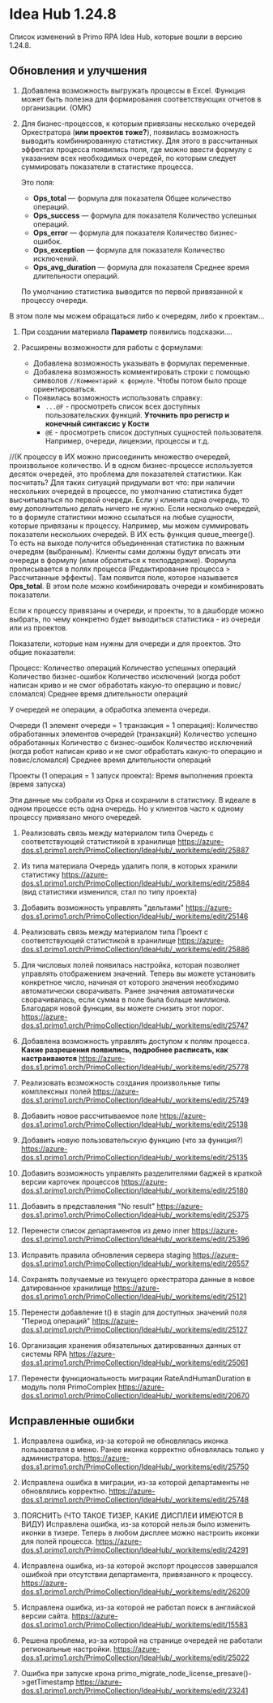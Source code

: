# Idea Hub 1.24.8

Список изменений в Primo RPA Idea Hub, которые вошли в версию 1.24.8. 

## Обновления и улучшения

1. Добавлена возможность выгружать процессы в Excel. Функция может быть полезна для формирования соответствующих отчетов в организации. (ОМК)

1. Для бизнес-процессов, к которым привязаны несколько очередей Оркестратора (**или проектов тоже?**), появилась возможность выводить комбинированную статистику. Для этого в рассчитанных эффектах процесса появились поля, где можно ввести формулу с указанием всех необходимых очередей, по которым следует суммировать показатели в статистике процесса.

   Это поля:
   * **Ops_total** — формула для показателя Общее количество операций.  
   * **Ops_success** — формула для показателя Количество успешных операций.
   * **Ops_error** — формула для показателя Количество бизнес-ошибок.
   * **Ops_exception** — формула для показателя Количество исключений.
   * **Ops_avg_duration** — формула для показателя Среднее время длительности операций.

   По умолчанию статистика выводится по первой привязанной к процессу очереди.

В этом поле мы можем обращаться либо к очередям, либо к проектам...

1. При создании материала **Параметр** появились подсказки....

1. Расширены возможности для работы с формулами:
   * Добавлена возможность указывать в формулах переменные.
   * Добавлена возможность комментировать строки с помощью символов `//Комментарий к формуле`. Чтобы потом было проще ориентироваться.
   * Появилась возможность использовать справку:
     * `...@F` - просмотреть список всех доступных пользовательских функций. **Уточнить про регистр и конечный синтаксис у Кости**
     * `@E` - просмотреть список доступных сущностей пользователя. Например, очереди, лицензии, процессы и т.д.


//(К процессу в ИХ можно присоединить множество очередей, произвольное количество. И в одном бизнес-процессе используется десяток очередей, это проблема для показателей статистики. Как посчитать? Для таких ситуаций придумали вот что: при наличии нескольких очередей в процессе, по умолчанию статистика будет высчитываться по первой очереди. Если у клиента одна очередь, то ему дополнительно делать ничего не нужно. Если несколько очередей, то в формуле статистики можно ссылаться на любые сущности, которые привязаны к процессу. Например, мы можем суммировать показатели нескольких очередей. В ИХ есть функция queue_meerge(). То есть на выходе получится объединенная статистика по важным очередям (выбранным). Клиенты сами должны будут вписать эти очереди в формулу (илии обратиться к техподдержке). 
Формула прописывается в полях процесса (Редактирование процесса > Рассчитанные эффекты). Там появится поле, которое называется **Ops_total**. В этом поле можно комбинировать очереди и комбинировать показатели. 


Если к процессу привязаны и очереди, и проекты, то в дашборде можно выбрать, по чему конкретно будет выводиться статистика - из очереди или из проектов. 



Показатели, которые нам нужны для очереди и для проектов. Это общие показатели:

Процесс:
Количество операций
Количество успешных операций
Количество бизнес-ошибок
Количество исключений (когда робот написан криво и не смог обработать какую-то операцию и повис/сломался)
Среднее время длительности операций

У очередей не операции, а обработка элемента очереди.

Очереди (1 элемент очереди = 1 транзакция = 1 операция):
Количество обработанных элементов очередей (транзакций)
Количество успешно обработанных
Количество с бизнес-ошибок
Количество исключений (когда робот написан криво и не смог обработать какую-то операцию и повис/сломался)
Среднее время длительности операций

Проекты (1 операция = 1 запуск проекта):
Время выполнения проекта (время запуска)

Эти данные мы собрали из Орка и сохранили в статистику. В идеале в одном процессе есть одна очередь. Но у клиентов часто к одному процессу привязано много очередей. 




1. Реализовать связь между материалом типа Очередь с соответствующей статистикой в хранилище  https://azure-dos.s1.primo1.orch/PrimoCollection/IdeaHub/_workitems/edit/25887

1. Из типа материала Очередь удалить поля, в которых хранили статистику https://azure-dos.s1.primo1.orch/PrimoCollection/IdeaHub/_workitems/edit/25884 (вид статистики изменился, стал по типу проекта)

1. Добавить возможность управлять "дельтами" https://azure-dos.s1.primo1.orch/PrimoCollection/IdeaHub/_workitems/edit/25146

1. Реализовать связь между материалом типа Проект с соответствующей статистикой в хранилище  https://azure-dos.s1.primo1.orch/PrimoCollection/IdeaHub/_workitems/edit/25886

1. Для числовых полей появилась настройка, которая позволяет управлять отображением значений. Теперь вы можете установить конкретное число, начиная от которого значения необходимо автоматически сворачивать. Ранее значения автоматически сворачивалась, если сумма в поле была больше миллиона. Благодаря новой функции, вы можете снизить этот порог.   https://azure-dos.s1.primo1.orch/PrimoCollection/IdeaHub/_workitems/edit/25747

1. Добавлена возможность управлять доступом к полям процесса. **Какие разрешения появились, подробнее расписать, как настраиваются** https://azure-dos.s1.primo1.orch/PrimoCollection/IdeaHub/_workitems/edit/25778

1. Реализовать возможность создания произвольные типы комплексных полей https://azure-dos.s1.primo1.orch/PrimoCollection/IdeaHub/_workitems/edit/25749

1. Добавить новое рассчитываемое поле https://azure-dos.s1.primo1.orch/PrimoCollection/IdeaHub/_workitems/edit/25138

1. Добавить новую пользовательскую функцию  (что за функция?) https://azure-dos.s1.primo1.orch/PrimoCollection/IdeaHub/_workitems/edit/25135

1. Добавить возможность управлять разделителями баджей в краткой версии карточек процессов https://azure-dos.s1.primo1.orch/PrimoCollection/IdeaHub/_workitems/edit/25180

1. Добавить в представления "No result" https://azure-dos.s1.primo1.orch/PrimoCollection/IdeaHub/_workitems/edit/25375

1. Перенести список департаментов из демо inner https://azure-dos.s1.primo1.orch/PrimoCollection/IdeaHub/_workitems/edit/25396

1. Исправить правила обновления сервера staging https://azure-dos.s1.primo1.orch/PrimoCollection/IdeaHub/_workitems/edit/26557

1. Сохранять получаемые из текущего оркестратора данные в новое датированное хранилище https://azure-dos.s1.primo1.orch/PrimoCollection/IdeaHub/_workitems/edit/25121

1. Перенести добавление t() в stagin для доступных значений поля "Период операций"  https://azure-dos.s1.primo1.orch/PrimoCollection/IdeaHub/_workitems/edit/25127

1. Организация хранения обязательных датированных данных от системы RPA   https://azure-dos.s1.primo1.orch/PrimoCollection/IdeaHub/_workitems/edit/25061

1. Перенести функциональность миграции RateAndHumanDuration в модуль поля PrimoComplex https://azure-dos.s1.primo1.orch/PrimoCollection/IdeaHub/_workitems/edit/20670






## Исправленные ошибки

1. Исправлена ошибка, из-за которой не обновлялась иконка пользователя в меню. Ранее иконка корректно обновлялась только у администратора. https://azure-dos.s1.primo1.orch/PrimoCollection/IdeaHub/_workitems/edit/25750
1. Исправлена ошибка в миграции, из-за которой департаменты не обновлялись корректно. https://azure-dos.s1.primo1.orch/PrimoCollection/IdeaHub/_workitems/edit/25748
1. ПОЯСНИТЬ (ЧТО ТАКОЕ ТИЗЕР, КАКИЕ ДИСПЛЕИ ИМЕЮТСЯ В ВИДУ) Исправлена ошибка, из-за которой нельзя было изменить иконки в тизере. Теперь в любом дисплее можно настроить иконки для полей процесса.  https://azure-dos.s1.primo1.orch/PrimoCollection/IdeaHub/_workitems/edit/24291
1. Исправлена ошибка, из-за которой экспорт процессов завершался ошибкой при отсутствии департамента, привязанного к процессу.  https://azure-dos.s1.primo1.orch/PrimoCollection/IdeaHub/_workitems/edit/26209
1. Исправлена ошибка, из-за которой не работал поиск в английской версии сайта. https://azure-dos.s1.primo1.orch/PrimoCollection/IdeaHub/_workitems/edit/15583
1. Решена проблема, из-за которой на странице очередей не работали региональные настройки.  https://azure-dos.s1.primo1.orch/PrimoCollection/IdeaHub/_workitems/edit/25022

1. Ошибка при запуске крона primo_migrate_node_license_presave()->getTimestamp https://azure-dos.s1.primo1.orch/PrimoCollection/IdeaHub/_workitems/edit/23241

